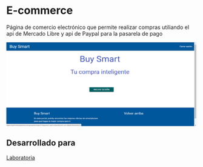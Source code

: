 # E-commerce
Página de comercio electrónico que permite realizar compras utiliando el api de Mercado Libre y api de Paypal para la pasarela de pago

![e-commerse](public/assets/images/ecommerse.png)

## Desarrollado para 
[Laboratoria](http://laboratoria.la)
